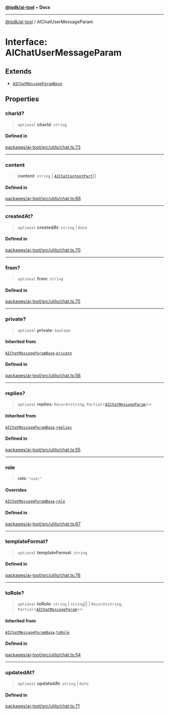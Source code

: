 [**@isdk/ai-tool**](../README.md) • **Docs**

***

[@isdk/ai-tool](../globals.md) / AIChatUserMessageParam

# Interface: AIChatUserMessageParam

## Extends

- [`AIChatMessageParamBase`](AIChatMessageParamBase.md)

## Properties

### charId?

> `optional` **charId**: `string`

#### Defined in

[packages/ai-tool/src/utils/chat.ts:73](https://github.com/isdk/ai-tool.js/blob/e324043799402aa2caa41711a9168487ab85c166/src/utils/chat.ts#L73)

***

### content

> **content**: `string` \| [`AIChatContentPart`](../type-aliases/AIChatContentPart.md)[]

#### Defined in

[packages/ai-tool/src/utils/chat.ts:68](https://github.com/isdk/ai-tool.js/blob/e324043799402aa2caa41711a9168487ab85c166/src/utils/chat.ts#L68)

***

### createdAt?

> `optional` **createdAt**: `string` \| `Date`

#### Defined in

[packages/ai-tool/src/utils/chat.ts:70](https://github.com/isdk/ai-tool.js/blob/e324043799402aa2caa41711a9168487ab85c166/src/utils/chat.ts#L70)

***

### from?

> `optional` **from**: `string`

#### Defined in

[packages/ai-tool/src/utils/chat.ts:75](https://github.com/isdk/ai-tool.js/blob/e324043799402aa2caa41711a9168487ab85c166/src/utils/chat.ts#L75)

***

### private?

> `optional` **private**: `boolean`

#### Inherited from

[`AIChatMessageParamBase`](AIChatMessageParamBase.md).[`private`](AIChatMessageParamBase.md#private)

#### Defined in

[packages/ai-tool/src/utils/chat.ts:56](https://github.com/isdk/ai-tool.js/blob/e324043799402aa2caa41711a9168487ab85c166/src/utils/chat.ts#L56)

***

### replies?

> `optional` **replies**: `Record`\<`string`, `Partial`\<[`AIChatMessageParam`](../type-aliases/AIChatMessageParam.md)\>\>

#### Inherited from

[`AIChatMessageParamBase`](AIChatMessageParamBase.md).[`replies`](AIChatMessageParamBase.md#replies)

#### Defined in

[packages/ai-tool/src/utils/chat.ts:55](https://github.com/isdk/ai-tool.js/blob/e324043799402aa2caa41711a9168487ab85c166/src/utils/chat.ts#L55)

***

### role

> **role**: `"user"`

#### Overrides

[`AIChatMessageParamBase`](AIChatMessageParamBase.md).[`role`](AIChatMessageParamBase.md#role)

#### Defined in

[packages/ai-tool/src/utils/chat.ts:67](https://github.com/isdk/ai-tool.js/blob/e324043799402aa2caa41711a9168487ab85c166/src/utils/chat.ts#L67)

***

### templateFormat?

> `optional` **templateFormat**: `string`

#### Defined in

[packages/ai-tool/src/utils/chat.ts:76](https://github.com/isdk/ai-tool.js/blob/e324043799402aa2caa41711a9168487ab85c166/src/utils/chat.ts#L76)

***

### toRole?

> `optional` **toRole**: `string` \| `string`[] \| `Record`\<`string`, `Partial`\<[`AIChatMessageParam`](../type-aliases/AIChatMessageParam.md)\>\>

#### Inherited from

[`AIChatMessageParamBase`](AIChatMessageParamBase.md).[`toRole`](AIChatMessageParamBase.md#torole)

#### Defined in

[packages/ai-tool/src/utils/chat.ts:54](https://github.com/isdk/ai-tool.js/blob/e324043799402aa2caa41711a9168487ab85c166/src/utils/chat.ts#L54)

***

### updatedAt?

> `optional` **updatedAt**: `string` \| `Date`

#### Defined in

[packages/ai-tool/src/utils/chat.ts:71](https://github.com/isdk/ai-tool.js/blob/e324043799402aa2caa41711a9168487ab85c166/src/utils/chat.ts#L71)
